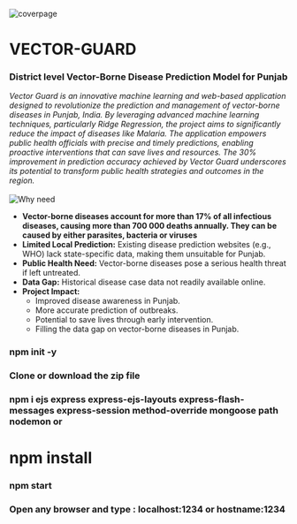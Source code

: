 ![coverpage](https://github.com/HRC-123/Vector-Borne-Diseases/assets/98754211/9df2e5ac-8e28-4644-8680-1cf99cc8bb7c)
# VECTOR-GUARD
### District level Vector-Borne Disease Prediction Model for Punjab
*Vector Guard is an innovative machine learning and web-based application designed to revolutionize the prediction and management of vector-borne diseases in Punjab, India. By leveraging advanced machine learning techniques, particularly Ridge Regression, the project aims to significantly reduce the impact of diseases like Malaria. The application empowers public health officials with precise and timely predictions, enabling proactive interventions that can save lives and resources. The 30% improvement in prediction accuracy achieved by Vector Guard underscores its potential to transform public health strategies and outcomes in the region.*
<br>
<br>
![Why need](https://github.com/HRC-123/Vector-Borne-Diseases/assets/98754211/5be72dda-1779-4bc4-a81b-330735e0dc97)
* **Vector-borne diseases account for more than 17% of all infectious diseases, causing more than 700 000 deaths annually. They can be caused by either parasites, bacteria or viruses**
* **Limited Local Prediction:** Existing disease prediction websites (e.g., WHO) lack state-specific data, making them unsuitable for Punjab.
* **Public Health Need:** Vector-borne diseases pose a serious health threat if left untreated.
* **Data Gap:** Historical disease case data not readily available online.
* **Project Impact:**
  - Improved disease awareness in Punjab.
  - More accurate prediction of outbreaks.
  - Potential to save lives through early intervention.
  - Filling the data gap on vector-borne diseases in Punjab.


### npm init -y
### Clone or download the zip file
### npm i ejs express express-ejs-layouts express-flash-messages express-session method-override mongoose path nodemon or 
# npm install

### npm start

### Open any browser and type : localhost:1234 or hostname:1234 

